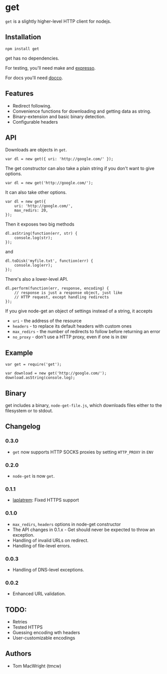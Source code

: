 # get

`get` is a slightly higher-level HTTP client for nodejs.

## Installation

    npm install get

get has no dependencies.

For testing, you'll need make and [expresso](https://github.com/visionmedia/expresso).

For docs you'll need [docco](https://github.com/jashkenas/docco).

## Features

* Redirect following.
* Convenience functions for downloading and getting data as string.
* Binary-extension and basic binary detection.
* Configurable headers

## API

Downloads are objects in `get`.

    var dl = new get({ uri: 'http://google.com/' });

The get constructor can also take a plain string if you don't want to give options.

    var dl = new get('http://google.com/');

It can also take other options.

    var dl = new get({
        uri: 'http://google.com/',
        max_redirs: 20,
    });

Then it exposes two big methods

    dl.asString(function(err, str) {
        console.log(str);
    });

and

    dl.toDisk('myfile.txt', function(err) {
        console.log(err);
    });

There's also a lower-level API.

    dl.perform(function(err, response, encoding) {
        // response is just a response object, just like
        // HTTP request, except handling redirects
    });


If you give node-get an object of settings instead of a string,
it accepts

* `uri` - the address of the resource
* `headers` - to replace its default headers with custom ones
* `max_redirs` - the number of redirects to follow before returning an error
* `no_proxy` - don't use a HTTP proxy, even if one is in `ENV`

## Example

    var get = require('get');

    var download = new get('http://google.com/');
    download.asString(console.log);

## Binary

get includes a binary, `node-get-file.js`, which downloads 
files either to the filesystem or to stdout.

## Changelog

### 0.3.0

* `get` now supports HTTP SOCKS proxies by setting `HTTP_PROXY` in `ENV`

### 0.2.0

* `node-get` is now `get`.

### 0.1.1

* [laplatrem](https://github.com/leplatrem): Fixed HTTPS support

### 0.1.0

* `max_redirs`, `headers` options in node-get constructor
* The API changes in 0.1.x - Get should never be expected to throw an exception.
* Handling of invalid URLs on redirect.
* Handling of file-level errors.

### 0.0.3

* Handling of DNS-level exceptions.

### 0.0.2

* Enhanced URL validation.

## TODO:

* Retries
* Tested HTTPS
* Guessing encoding wth headers
* User-customizable encodings

## Authors

* Tom MacWright (tmcw)
